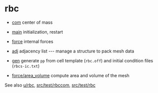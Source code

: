 # rbc

* [com](com) center of mass
* [main](main) initialization, restart
* [force](force) internal forces
* [adj](adj) adjacency list --- manage a structure to pack mesh data
* [gen](gen) generate `pp` from cell template (`rbc.off`) and initial
  condition files (`rbcs-ic.txt`)

* [force/area_volume](force/area_volume) compute area and volume of
  the mesh

See also [u/rbc](u/rbc), [src/test/rbccom](src/test/rbccom),
[src/test/rbc](src/test/rbc)
